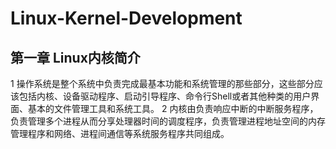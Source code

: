 # Linux-Kernel-Development
## 第一章 Linux内核简介
1 操作系统是整个系统中负责完成最基本功能和系统管理的那些部分，这些部分应该包括内核、设备驱动程序、启动引导程序、命令行Shell或者其他种类的用户界面、基本的文件管理工具和系统工具。
2 内核由负责响应中断的中断服务程序，负责管理多个进程从而分享处理器时间的调度程序，负责管理进程地址空间的内存管理程序和网络、进程间通信等系统服务程序共同组成。
